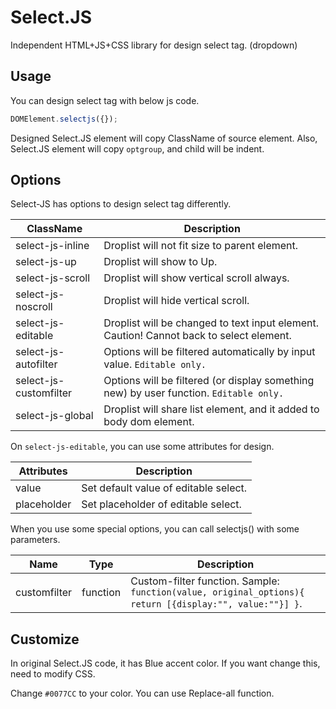 # Select.JS
Independent HTML+JS+CSS library for design select tag. (dropdown)


## Usage
You can design select tag with below js code.
```javascript
DOMElement.selectjs({});
```
Designed Select.JS element will copy ClassName of source element.
Also, Select.JS element will copy `optgroup`, and child will be indent.


## Options
Select-JS has options to design select tag differently.

ClassName | Description
--------- | -----------
select-js-inline | Droplist will not fit size to parent element.
select-js-up | Droplist will show to Up.
select-js-scroll | Droplist will show vertical scroll always.
select-js-noscroll | Droplist will hide vertical scroll.
select-js-editable | Droplist will be changed to text input element. Caution! Cannot back to select element.
select-js-autofilter | Options will be filtered automatically by input value. `Editable only.`
select-js-customfilter | Options will be filtered (or display something new) by user function. `Editable only.`
select-js-global | Droplist will share list element, and it added to body dom element.

On `select-js-editable`, you can use some attributes for design.

Attributes | Description
--------- | -----------
value | Set default value of editable select.
placeholder | Set placeholder of editable select.

When you use some special options, you can call selectjs() with some parameters.

Name | Type | Description
--------- | -------- | -----------
customfilter | function | Custom-filter function. Sample: `function(value, original_options){ return [{display:"", value:""}] }`.


## Customize
In original Select.JS code, it has Blue accent color.
If you want change this, need to modify CSS.

Change `#0077CC` to your color.
You can use Replace-all function.
